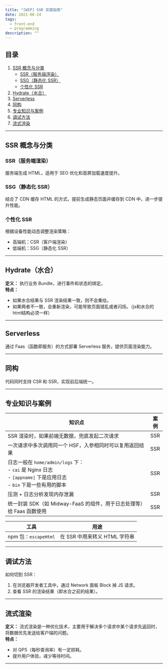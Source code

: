 ```yaml
---
title: "[WIP] SSR 实践指南"
date: 2021-08-24
tags:
  - front-end
  - programming
description: ""
---
```


## 目录
1. [SSR 概念与分类](#ssr-概念与分类)
   - [SSR（服务端渲染）](#ssr服务端渲染)
   - [SSG（静态化 SSR）](#ssg静态化-ssr)
   - [个性化 SSR](#个性化-ssr)
2. [Hydrate（水合）](#hydrate水合)
3. [Serverless](#serverless)
4. [同构](#同构)
5. [专业知识与案例](#专业知识与案例)
6. [调试方法](#调试方法)
7. [流式渲染](#流式渲染)

---

## SSR 概念与分类

### SSR（服务端渲染）
服务端生成 HTML，适用于 SEO 优化和首屏加载速度提升。

### SSG（静态化 SSR）
结合了 CDN 缓存 HTML 的方式，提前生成静态页面并缓存到 CDN 中，进一步提升性能。

### 个性化 SSR
根据设备性能动态调整渲染策略：
- 高端机：CSR（客户端渲染）
- 低端机：SSG（静态化 SSR）

---

## Hydrate（水合）
**定义：** 执行业务 Bundle，进行事件和状态的绑定。  
**特点：**
- 如果水合结果与 SSR 渲染结果一致，则不会重绘。
- 如果两者不一致，会重新渲染，可能导致页面错乱或者闪烁。（js和水合的html结构必须一样）

---

## Serverless
通过 Faas（函数即服务）的方式部署 Serverless 服务，提供页面渲染能力。

---

## 同构
代码同时支持 CSR 和 SSR，实现前后端统一。

---

## 专业知识与案例

| **知识点** | **案例** |
| --- | --- |
| SSR 渲染时，如果前端无数据，兜底发起二次请求 | SSR |
| 一次请求中多次调用同一个 HSF，入参相同时可以复用返回结果 | SSR |
| 日志一般在 `home/admin/logs` 下：<br>- `cai` 是 Nginx 日志<br>- `[appname]` 下是应用日志<br>- `bin` 下是一些有用的脚本 | SSR |
| 压测 + 日志分析发现内存泄漏 | SSR |
| 统一封装 SDK（如 Midway-FaaS 的组件，用于日志处理等）给 Faas 函数使用 | SSR |

| **工具** | **用途** |
| --- | --- |
| npm 包：`escapeHtml` | 在 SSR 中用来转义 HTML 字符串 |

---

## 调试方法

如何切到 SSR：
1. 在浏览器开发者工具中，通过 Network 面板 Block 掉 JS 请求。
2. 查看 SSR 的渲染结果（即水合之前的结果）。

---

## 流式渲染

**定义：** 流式渲染是一种优化技术，主要用于解决多个请求中某个请求先返回时，将数据优先发送给客户端的问题。  
**特点：**
- 对 QPS（每秒查询率）有一定损耗。
- 提升用户体验，减少等待时间。

---
